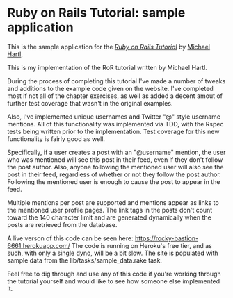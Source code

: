 # Ruby on Rails Tutorial: sample application

This is the sample application for
the [*Ruby on Rails Tutorial*](http://railstutorial.org/)
by [Michael Hartl](http://michaelhartl.com/).

This is my implementation of the RoR tutorial written by Michael Hartl.

During the process of completing this tutorial I've made a number of tweaks and additions to the example code given on the website. I've completed most if not all of the chapter exercises, as well as added a decent amout of further test coverage that wasn't in the original examples.

Also, I've implemented unique usernames and Twitter "@" style username mentions. All of this functionality was implemented via TDD, with the Rspec tests being written prior to the implementation. Test coverage for this new functionality is fairly good as well.

Specifically, if a user creates a post with an "@username" mention, the user who was mentioned will see this post in their feed, even if they don't follow the post author. Also, anyone following the mentioned user will also see the post in their feed, regardless of whether or not they follow the post author. Following the mentioned user is enough to cause the post to appear in the feed. 

Multiple mentions per post are supported and mentions appear as links to the mentioned user profile pages. The link tags in the posts don't count toward the 140 character limit and are generated dynamically when the posts are retrieved from the database.

A live verson of this code can be seen here: https://rocky-bastion-6661.herokuapp.com/
The code is running on Heroku's free tier, and as such, with only a single dyno, will be a bit slow. The site is populated with sample data from the lib/tasks/sample_data.rake task.

Feel free to dig through and use any of this code if you're working through the tutorial yourself and would like to see how someone else implemented it.